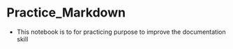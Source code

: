# Practice_Markdown

* This notebook is to for practicing purpose to improve the documentation skill

